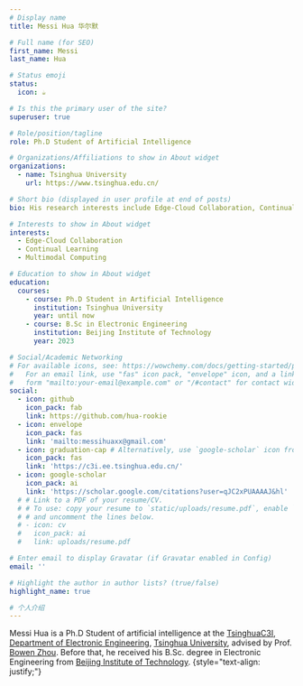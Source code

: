 ```yaml
---
# Display name
title: Messi Hua 华尔默

# Full name (for SEO)
first_name: Messi
last_name: Hua

# Status emoji
status:
  icon: ☕️

# Is this the primary user of the site?
superuser: true

# Role/position/tagline
role: Ph.D Student of Artificial Intelligence

# Organizations/Affiliations to show in About widget
organizations:
  - name: Tsinghua University
    url: https://www.tsinghua.edu.cn/

# Short bio (displayed in user profile at end of posts)
bio: His research interests include Edge-Cloud Collaboration, Continual Learning and Multimodal Computing.

# Interests to show in About widget
interests:
  - Edge-Cloud Collaboration
  - Continual Learning
  - Multimodal Computing

# Education to show in About widget
education:
  courses:
    - course: Ph.D Student in Artificial Intelligence
      institution: Tsinghua University
      year: until now
    - course: B.Sc in Electronic Engineering
      institution: Beijing Institute of Technology
      year: 2023

# Social/Academic Networking
# For available icons, see: https://wowchemy.com/docs/getting-started/page-builder/#icons
#   For an email link, use "fas" icon pack, "envelope" icon, and a link in the
#   form "mailto:your-email@example.com" or "/#contact" for contact widget.
social:
  - icon: github
    icon_pack: fab
    link: https://github.com/hua-rookie
  - icon: envelope
    icon_pack: fas
    link: 'mailto:messihuaxx@gmail.com'
  - icon: graduation-cap # Alternatively, use `google-scholar` icon from `ai` icon pack
    icon_pack: fas
    link: 'https://c3i.ee.tsinghua.edu.cn/'
  - icon: google-scholar
    icon_pack: ai
    link: 'https://scholar.google.com/citations?user=qJC2xPUAAAAJ&hl'
  # # Link to a PDF of your resume/CV.
  # # To use: copy your resume to `static/uploads/resume.pdf`, enable `ai` icons in `params.yaml`,
  # # and uncomment the lines below.
  # - icon: cv
  #   icon_pack: ai
  #   link: uploads/resume.pdf

# Enter email to display Gravatar (if Gravatar enabled in Config)
email: ''

# Highlight the author in author lists? (true/false)
highlight_name: true

# 个人介绍
---
```

Messi Hua is a Ph.D Student of artificial intelligence at the [TsinghuaC3I](http://c3i.ee.tsinghua.edu.cn), [Department of Electronic Engineering](http://http://web.ee.tsinghua.edu.cn), [Tsinghua University](https://www.tsinghua.edu.cn), advised by Prof. [Bowen Zhou](http://c3i.ee.tsinghua.edu.cn/author/周伯文/). Before that, he received his B.Sc. degree in Electronic Engineering from [Beijing Institute of Technology](https://www.bit.edu.cn/).
{style="text-align: justify;"}
